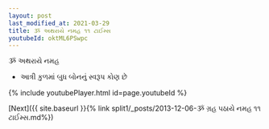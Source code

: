 ```yaml
---
layout: post
last_modified_at: 2021-03-29
title: ૐ અથરાયે નમહ ૧૧ ટાઈમ્સ
youtubeId: oktML6PSwpc
---
```

 
 
 ૐ અથરાયે નમહ  
 
 -  આત્રી કુળમાં બુધ બોનનું સ્વરૂપ કોણ છે 
 
  
 
  
 
 
 
 
 
 


{% include youtubePlayer.html id=page.youtubeId %}
 
[Next]({{ site.baseurl }}{% link  split1/_posts/2013-12-06-ૐ ગ્રહ પઠાયે નમહ ૧૧ ટાઈમ્સ.md%})
 

